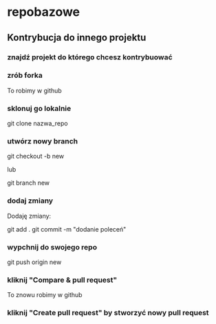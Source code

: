 # repobazowe

## Kontrybucja do innego projektu

### znajdź projekt do którego chcesz kontrybuować

### zrób forka

To robimy w github

### sklonuj go lokalnie

git clone nazwa_repo

### utwórz nowy branch

git checkout -b new

lub 

git branch new

### dodaj zmiany

Dodaję zmiany: 

git add .
git commit -m "dodanie poleceń"


### wypchnij do swojego repo

git push origin new

### kliknij "Compare & pull request" 

To znowu robimy w github

### kliknij "Create pull request" by stworzyć nowy pull request




